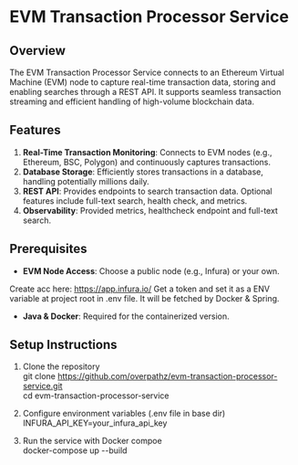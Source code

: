 # EVM Transaction Processor Service

## Overview

The EVM Transaction Processor Service connects to an Ethereum Virtual Machine (EVM) node to capture real-time transaction data, storing and enabling searches through a REST API. It supports seamless transaction streaming and efficient handling of high-volume blockchain data.

## Features

1. **Real-Time Transaction Monitoring**: Connects to EVM nodes (e.g., Ethereum, BSC, Polygon) and continuously captures transactions.
2. **Database Storage**: Efficiently stores transactions in a database, handling potentially millions daily.
3. **REST API**: Provides endpoints to search transaction data. Optional features include full-text search, health check, and metrics.
4. **Observability**: Provided metrics, healthcheck endpoint and full-text search.


## Prerequisites

- **EVM Node Access**: Choose a public node (e.g., Infura) or your own.

Create acc here: https://app.infura.io/
Get a token and set it as a ENV variable at project root in .env file. It will be fetched by Docker & Spring.

- **Java & Docker**: Required for the containerized version.

## Setup Instructions

1. Clone the repository<br>
git clone https://github.com/overpathz/evm-transaction-processor-service.git<br>
cd evm-transaction-processor-service<br>

2. Configure environment variables (.env file in base dir)<br>
INFURA_API_KEY=your_infura_api_key<br>

3. Run the service with Docker compoe<br>
docker-compose up --build<br>
